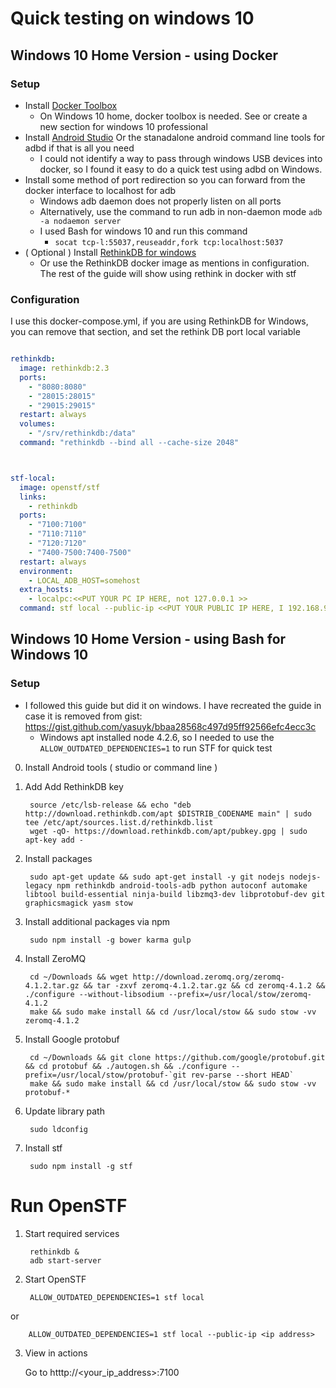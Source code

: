 # Quick testing on windows 10

## Windows 10 Home Version - using Docker

### Setup
- Install [Docker Toolbox](https://docs.docker.com/toolbox/toolbox_install_windows/)
  - On Windows 10 home, docker toolbox is needed. See or create a new section for windows 10 professional
- Install [Android Studio](https://developer.android.com/studio/index.html) Or the stanadalone android command line tools for adbd if that is all you need
  - I could not identify a way to pass through windows USB devices into docker, so I found it easy to do a quick test using adbd on Windows.
- Install some method of port redirection so you can forward from the docker interface to localhost for adb
  - Windows adb daemon does not properly listen on all ports
  - Alternatively, use the command to run adb in non-daemon mode `adb -a nodaemon server`
  - I used Bash for windows 10 and run this command
    - `socat tcp-l:55037,reuseaddr,fork tcp:localhost:5037`
- ( Optional ) Install [RethinkDB for windows](https://rethinkdb.com/docs/install/windows/)
  - Or use the RethinkDB docker image as mentions in configuration.  The rest of the guide will show using rethink in docker with stf
  
### Configuration
  I use this docker-compose.yml, if you are using RethinkDB for Windows, you can remove that section, and set the rethink DB port local variable
  
  ````yaml
  
  rethinkdb:
    image: rethinkdb:2.3
    ports:
      - "8080:8080"
      - "28015:28015"
      - "29015:29015"
    restart: always
    volumes:
      - "/srv/rethinkdb:/data"
    command: "rethinkdb --bind all --cache-size 2048"
  
  
  
  stf-local:
    image: openstf/stf
    links:
      - rethinkdb
    ports:
      - "7100:7100"
      - "7110:7110"
      - "7120:7120"
      - "7400-7500:7400-7500"
    restart: always
    environment:
      - LOCAL_ADB_HOST=somehost
    extra_hosts:
      - localpc:<<PUT YOUR PC IP HERE, not 127.0.0.1 >>
    command: stf local --public-ip <<PUT YOUR PUBLIC IP HERE, I 192.168.99.100 as that is the IP of teh docker image>> --provider-min-port 7400 --provider-max-port 7500 --adb-host localpc --adb-port 55037
  ````
  
## Windows 10 Home Version - using Bash for Windows 10

### Setup
- I followed this guide but did it on windows.   I have recreated the guide in case it is removed from gist: https://gist.github.com/yasuyk/bbaa28568c497d95ff92566efc4ecc3c
  - Windows apt installed node 4.2.6, so I needed to use the `ALLOW_OUTDATED_DEPENDENCIES=1` to run STF for quick test

0. Install Android tools ( studio or command line )
1. Add Add RethinkDB key

        source /etc/lsb-release && echo "deb http://download.rethinkdb.com/apt $DISTRIB_CODENAME main" | sudo tee /etc/apt/sources.list.d/rethinkdb.list
        wget -qO- https://download.rethinkdb.com/apt/pubkey.gpg | sudo apt-key add -

2. Install packages

        sudo apt-get update && sudo apt-get install -y git nodejs nodejs-legacy npm rethinkdb android-tools-adb python autoconf automake libtool build-essential ninja-build libzmq3-dev libprotobuf-dev git graphicsmagick yasm stow

3. Install additional packages via npm

        sudo npm install -g bower karma gulp

4. Install ZeroMQ

        cd ~/Downloads && wget http://download.zeromq.org/zeromq-4.1.2.tar.gz && tar -zxvf zeromq-4.1.2.tar.gz && cd zeromq-4.1.2 && ./configure --without-libsodium --prefix=/usr/local/stow/zeromq-4.1.2
        make && sudo make install && cd /usr/local/stow && sudo stow -vv zeromq-4.1.2

5. Install Google protobuf

        cd ~/Downloads && git clone https://github.com/google/protobuf.git && cd protobuf && ./autogen.sh && ./configure --prefix=/usr/local/stow/protobuf-`git rev-parse --short HEAD`
        make && sudo make install && cd /usr/local/stow && sudo stow -vv protobuf-*

6. Update library path

        sudo ldconfig

7. Install stf

        sudo npm install -g stf

# Run OpenSTF

1. Start required services

        rethinkdb &
        adb start-server

2. Start OpenSTF

        ALLOW_OUTDATED_DEPENDENCIES=1 stf local

or 
 
        ALLOW_OUTDATED_DEPENDENCIES=1 stf local --public-ip <ip address>

3. View in actions

    Go to htttp://<your_ip_address>:7100
